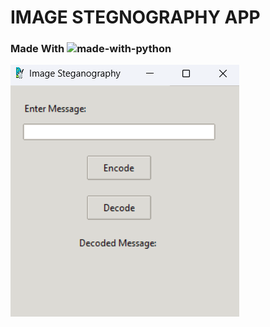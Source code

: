 # IMAGE STEGNOGRAPHY APP

### Made With ![made-with-python](https://img.shields.io/badge/Python-FFD43B?style=for-the-badge&logo=python&logoColor=blue)

![APP Preview Image](images/app.png)
